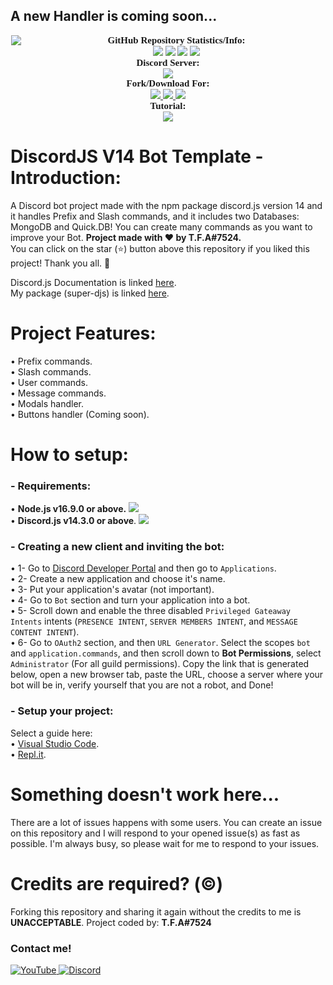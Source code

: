 ## A new Handler is coming soon...

<p align="center">
	<img src="https://github-readme-stats.vercel.app/api/pin/?username=TFAGaming&repo=DiscordJS-V14-Bot-Template&theme=dark" style="float: left; margin: 0px 10px 15px 1px;"/> <a style="font-size: 20px"> <a style="font-size: 30px">
</p>

<p align="center">
    <a style="font-size:15px;font-family:verdana"><b>GitHub Repository Statistics/Info:</b></a><br>
    <img src="https://img.shields.io/github/release/TFAGaming/DiscordJS-V14-Bot-Template?label=Last%20Release">
    <!--<img src="https://img.shields.io/github/forks/TFAGaming/DiscordJS-V14-Bot-Template?label=Forks&color=32CD32">
    <img src="https://img.shields.io/github/stars/TFAGaming/DiscordJS-V14-Bot-Template?label=Stars&color=yellow"  -->
     <img src="https://img.shields.io/github/license/TFAGaming/DiscordJS-V14-Bot-Template?label=License&color=808080">
    <img src="https://img.shields.io/github/issues/TFAGaming/DiscordJS-V14-Bot-Template?label=Issues&color=yellow">
    <img src="https://img.shields.io/github/issues-closed/TFAGaming/DiscordJS-V14-Bot-Template?label=Issues%20Closed&color=32CD32">
    <br>
    <a style="font-size:15px;font-family:verdana"><b>Discord Server:</b></a><br>
    <a href="https://discord.gg/bGNRZcnwWy">
        <img src="https://img.shields.io/discord/918611797194465280.svg?label=Discord%20Server:&logo=discord&color=5865F2"><br>
    </a>
    <a style="font-size:15px;font-family:verdana"><b>Fork/Download For:</b></a><br>
    <a href="https://replit.com/github/TFAGaming/DiscordJS-V14-Bot-Template">
        <img src="https://img.shields.io/badge/Repl.it-100000?label=Fork%20on:&style=flat&logo=replit&color=808080&logoColor=orange">
    </a>
    <a href="https://github.com/TFAGaming/DiscordJS-V14-Bot-Template/archive/refs/heads/main.zip">
        <img src="https://img.shields.io/badge/Visual Studio Code-100000?label=Download%20for:&style=flat&logo=visual studio code&color=blue&logoColor=007ACC">
    </a>
    <a href="https://github.com/TFAGaming/DiscordJS-V14-Bot-Template/fork">
        <img src="https://img.shields.io/badge/GitHub-100000?label=Fork%20on:&style=flat&logo=github&color=808080">
    </a><br>
    <a style="font-size:15px;font-family:verdana"><b>Tutorial:</b></a><br>
    <a href="https://www.youtube.com/watch?v=dGyzjW9Ld4U&t=175s&ab_channel=T.F.A7524">
	<img src="https://img.shields.io/badge/YouTube-100000?logo=youtube&logoColor=ff0000&label=Tutorial%20on:&color=ff0000">
    </a>
</p>

# DiscordJS V14 Bot Template - Introduction:
A Discord bot project made with the npm package discord.js version 14 and it handles Prefix and Slash commands, and it includes two Databases: MongoDB and Quick.DB! You can create many commands as you want to improve your Bot. **Project made with ❤ by T.F.A#7524.**<br>
You can click on the star (⭐️) button above this repository if you liked this project! Thank you all. 🙏

Discord.js Documentation is linked [here](https://discord.js.org/#/docs/discord.js/main/general/welcome).<br>My package (super-djs) is linked [here](https://www.npmjs.com/package/super-djs).

# Project Features:
• Prefix commands.<br>
• Slash commands.<br>
• User commands.<br>
• Message commands.<br>
• Modals handler.<br>
• Buttons handler (Coming soon).

# How to setup:
### - Requirements:

• **Node.js v16.9.0 or above.** <a href="https://nodejs.org/en/"><img src="https://img.shields.io/badge/v16.9.0-100000?style=flat&logo=node.js&label=Node.js&color=blue&logoColor=lime"></a><br>
• **Discord.js v14.3.0 or above**. <a href="https://www.npmjs.com/package/discord.js"><img src="https://img.shields.io/badge/v14.3.0-100000?style=flat&logo=npm&label=Discord.js&color=blue"></a>

### - Creating a new client and inviting the bot:
• 1- Go to [Discord Developer Portal](https://discord.com/developers) and then go to `Applications`. <br>
• 2- Create a new application and choose it's name. <br>
• 3- Put your application's avatar (not important).<br>
• 4- Go to `Bot` section and turn your application into a bot. <br>
• 5- Scroll down and enable the three disabled `Privileged Gateaway Intents` intents (`PRESENCE INTENT`, `SERVER MEMBERS INTENT`, and `MESSAGE CONTENT INTENT`).<br>
• 6- Go to `OAuth2` section, and then `URL Generator`. Select the scopes `bot` and `application.commands`, and then scroll down to **Bot Permissions**, select `Administrator` (For all guild permissions). Copy the link that is generated below, open a new browser tab, paste the URL, choose a server where your bot will be in, verify yourself that you are not a robot, and Done!

### - Setup your project:
Select a guide here:<br>
• [Visual Studio Code](https://github.com/TFAGaming/DiscordJS-V14-Bot-Template/blob/main/Installation%20Guide/Visual%20Studio%20Code.md).<br>
• [Repl.it](https://github.com/TFAGaming/DiscordJS-V14-Bot-Template/blob/main/Installation%20Guide/Replit.md).

# Something doesn't work here...
There are a lot of issues happens with some users. You can create an issue on this repository and I will respond to your opened issue(s) as fast as possible. I'm always busy, so please wait for me to respond to your issues.

# Credits are required? (©)
Forking this repository and sharing it again without the credits to me is **UNACCEPTABLE**. Project coded by: **T.F.A#7524**

### Contact me!
<a href='https://www.youtube.com/c/TFA7524' target="_blank">
    <img alt='YouTube' src='https://img.shields.io/badge/YouTube-100000?style=social&logo=YouTube&logoColor=FF0000&labelColor=000000&color=EAE9E9'/>
</a>
<a href='https://dsc.gg/codingdevelopment' target="_blank">
    <img alt='Discord' src='https://img.shields.io/badge/Discord-100000?style=social&logo=Discord&logoColor=5865F2&labelColor=000000&color=EAE9E9'/>
</a>
